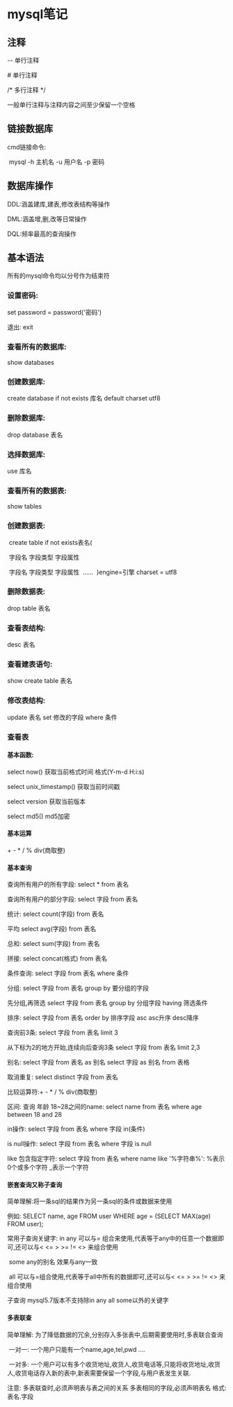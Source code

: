 # mysql笔记

## 注释

--  单行注释

\# 单行注释

/*  多行注释 */

一般单行注释与注释内容之间至少保留一个空格

## 链接数据库

cmd链接命令:

​		mysql  -h 主机名  -u   用户名    -p    密码

## 数据库操作

DDL:涵盖建库,建表,修改表结构等操作

DML:涵盖增,删,改等日常操作

DQL:频率最高的查询操作

## 基本语法

所有的mysql命令均以分号作为结束符

### 设置密码:

set password = password('密码')

退出:                exit

### 查看所有的数据库:

show databases

### 创建数据库:   

create  database  if  not exists 库名  default  charset  utf8

### 删除数据库:    

drop  database  表名

### 选择数据库:   

 use   库名

### 查看所有的数据表:  

show  tables

### 创建数据表:  

​    create table if  not  exists表名(

​			字段名	字段类型 	字段属性	

​			字段名	字段类型		字段属性
​			......
​		)engine=引擎 charset = utf8

### 删除数据表:  

drop  table   表名

### 查看表结构:   

desc   表名

### 查看建表语句:  

show  create  table  表名

### 修改表结构: 

update   表名  set   修改的字段     where    条件

### 查看表

#### 基本函数:  

select   now()		获取当前格式时间		格式(Y-m-d  H:i:s)

select   unix_timestamp()	获取当前时间戳

select   version    获取当前版本

select    md5()	md5加密

#### 基本运算

\+  - \*  /   %     div(商取整)

#### 基本查询

查询所有用户的所有字段:	select  *  from   表名

查询所有用户的部分字段:	select   字段   from  表名

统计:	select  count(字段)   from   表名

平均	select  avg(字段)   from   表名

总和:	select   sum(字段)   from   表名

拼接:	select    concat(格式)	from   表名

条件查询: 	select  字段    from   表名    where    条件

分组: 	select    字段    from   表名   group   by   要分组的字段

先分组,再筛选	select   字段    from   表名    group    by    分组字段     having     筛选条件

排序:	select  字段   from   表名   order   by   排序字段  asc	asc升序      desc降序

 查询前3条:	select   字段    from    表名   limit 3

从下标为2的地方开始,连续向后查询3条	select    字段    from    表名    limit 2,3

别名:	select    字段  from  表名  as   别名
		select    字段   as   别名    from    表格

取消重复:	select    distinct  字段   from    表名

比较运算符:+	-  *    /    %     div(商取整)

区间:
	查询 年龄  18~28之间的name:	select   name   from   表名   where   age   between  18  and 28

in操作:	select   字段    from    表名     where    字段    in(条件)

is null操作:	select    字段   from   表名    where    字段   is  null

like 包含指定字符: 	select    字段	from    表名    where   name   like   '%字符串%':
	%表示0个或多个字符
	_表示一个字符

#### 嵌套查询又称子查询

简单理解:将一条sql的结果作为另一条sql的条件或数据来使用

例如:    SELECT name, age FROM user WHERE age = (SELECT MAX(age) FROM user);

常用子查询关键字:
	in
	any   可以与= 组合来使用,代表等于any中的任意一个数据即可,还可以与< <= > >= !=  <> 来组合使用

​	some    any的别名   效果与any一致

​	all	可以与=组合使用,代表等于all中所有的数据即可,还可以与< <= > >= !=  <> 来组合使用

子查询 mysql5.7版本不支持除in any all  some以外的关键字

#### 多表联查

简单理解:	为了降低数据的冗余,分别存入多张表中,后期需要使用时,多表联合查询

​	一对一:	一个用户只能有一个name,age,tel,pwd ....

​	一对多:	一个用户可以有多个收货地址,收货人,收货电话等,只能将收货地址,收货人,收货电话存入新的表中,新表需要保留一个字段,与用户表发生关联.

注意:
	多表联查时,必须声明表与表之间的关系
	多表相同的字段,必须声明表名	格式:   表名.字段

